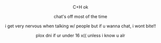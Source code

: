 <p align="center">C+H ok 
<p align="center">chat's off most of the time
<p align="center">i get very nervous when talking w/ people but if u wanna chat, i wont bite!!
<p align="center"> plox dni if ur under 16 x(( unless i know u alr
